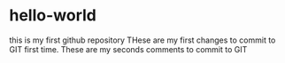 # hello-world
this is my first github repository
THese are my first changes to commit to GIT first time.
These are my seconds comments to commit to GIT
